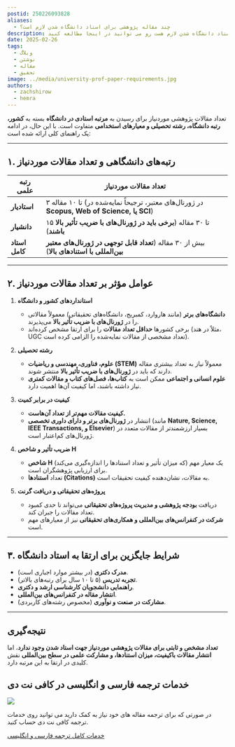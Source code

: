 ```yaml
---
postid: 250226093828
aliases:
  - چند مقاله پژوهشی برای استاد دانشگاه شدن لازم است؟
description: راهنمای کلی تعداد مقاله های پژوهشی که برای استاد دانشگاه شدن لازم هست رو می توانید در اینجا مطالعه کنید.
date: 2025-02-26
tags:
  - وبلاگ
  - نوشتن
  - مقاله
  - تحقیق
image: ../media/university-prof-paper-requirements.jpg
authors:
  - zachshirow
  - hemra
---
```



تعداد مقالات پژوهشی موردنیاز برای رسیدن به **مرتبه استادی در دانشگاه** بسته به **کشور، رتبه دانشگاه، رشته تحصیلی و معیارهای استخدامی** متفاوت است. با این حال، در ادامه یک راهنمای کلی ارائه شده است:

---

## **۱. رتبه‌های دانشگاهی و تعداد مقالات موردنیاز**

|**رتبه علمی**|**تعداد مقالات موردنیاز**|
|---|---|
|**استادیار**|۳ تا ۱۰ مقاله (در ژورنال‌های معتبر، ترجیحاً نمایه‌شده در **Scopus, Web of Science, یا SCI**)|
|**دانشیار**|۱۵ تا ۳۰ مقاله (**برخی باید در ژورنال‌های با ضریب تأثیر بالا باشند**)|
|**استاد کامل**|بیش از ۳۰ مقاله (**تعداد قابل توجهی در ژورنال‌های معتبر بین‌المللی با استنادهای بالا**)|

---

## **۲. عوامل مؤثر بر تعداد مقالات موردنیاز**

1. **استانداردهای کشور و دانشگاه**
    
    - **دانشگاه‌های برتر** (مانند هاروارد، کمبریج، دانشگاه‌های تحقیقاتی) معمولاً مقالاتی را در **ژورنال‌های با ضریب تأثیر بالا** می‌پذیرند.
    - برخی کشورها **حداقل تعداد مقالات** را برای ارتقا مشخص کرده‌اند (مثلاً در هند، UGC تعداد مشخصی از مقالات نمایه‌شده را الزامی کرده است).
2. **رشته تحصیلی**
    
    - **علوم، فناوری، مهندسی و ریاضیات (STEM)** معمولاً نیاز به تعداد بیشتری مقاله دارند که باید در **ژورنال‌های با ضریب تأثیر بالا** منتشر شوند.
    - **علوم انسانی و اجتماعی** ممکن است به **کتاب‌ها، فصل‌های کتاب و مقالات کمتری** نیاز داشته باشند، اما کیفیت آن‌ها اهمیت دارد.
3. **کیفیت در برابر کمیت**
    
    - **کیفیت مقالات مهم‌تر از تعداد آن‌هاست.**
    - انتشار در **ژورنال‌های برتر و دارای داوری تخصصی** (مانند **Nature, Science, IEEE Transactions, و Elsevier**) بسیار ارزشمندتر از مقالات متعدد در ژورنال‌های کم‌اعتبار است.
4. **ضریب تأثیر و شاخص H**
    
    - **شاخص H** (که میزان تأثیر و تعداد استنادها را اندازه‌گیری می‌کند) یک معیار مهم برای ارزیابی پژوهشگران است.
    - تعداد **استنادها (Citations)** به مقالات، نشان‌دهنده کیفیت تحقیقات است.
5. **پروژه‌های تحقیقاتی و دریافت گرنت**
    
    - دریافت **بودجه پژوهشی و مدیریت پروژه‌های تحقیقاتی** می‌تواند تا حدی کمبود تعداد مقالات را جبران کند.
    - **شرکت در کنفرانس‌های بین‌المللی و همکاری‌های تحقیقاتی** نیز از معیارهای مهم است.

---

## **۳. شرایط جایگزین برای ارتقا به استاد دانشگاه**

- **مدرک دکتری** (در بیشتر موارد اجباری است).
- **تجربه تدریس** (۵ تا ۱۰ سال برای رتبه‌های بالاتر).
- **راهنمایی دانشجویان کارشناسی ارشد و دکتری**.
- **انتشار مقاله در کنفرانس‌های بین‌المللی**.
- **مشارکت در صنعت و نوآوری** (مخصوص رشته‌های کاربردی).

---

## **نتیجه‌گیری**

**تعداد مشخص و ثابتی برای مقالات پژوهشی موردنیاز جهت استاد شدن وجود ندارد**، اما **انتشار مقالات باکیفیت، میزان استنادها، و مشارکت علمی در سطح بین‌المللی** نقش کلیدی در ارتقا به این مرتبه دارد.

## خدمات ترجمه فارسی و انگلیسی در کافی نت دی

![](../media/translation-services.jpg)

در صورتی که برای ترجمه مقاله های خود نیاز به کمک دارید می توانید روی خدمات ترجمه کافی نت دی حساب کنید. 

[خدمات کامل ترجمه فارسی و انگلیسی](../services/translation-services.md)
